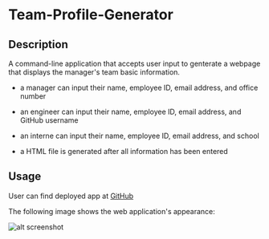 # Team-Profile-Generator

## Description

A command-line application that accepts user input to genterate a webpage that displays the manager's team basic information.

- a manager can input their name, employee ID, email address, and office number

- an engineer can input their name, employee ID, email address, and GitHub username

- an interne can input their name, employee ID, email address, and school

- a HTML file is generated after all information has been entered

## Usage

User can find deployed app at [GitHub]()

The following image shows the web application's appearance:

   ![alt screenshot]()